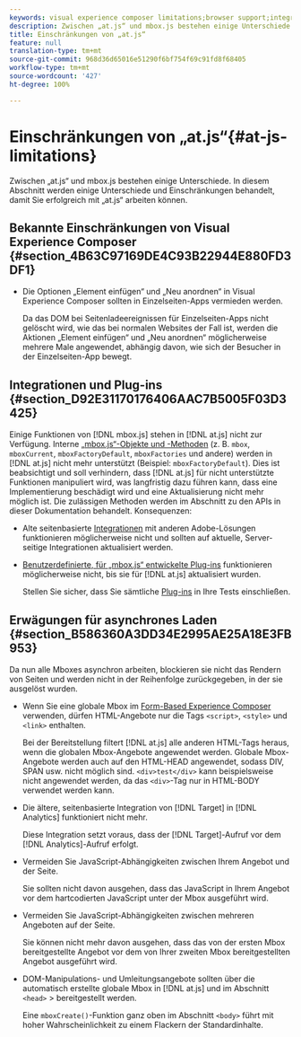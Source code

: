 ```yaml
---
keywords: visual experience composer limitations;browser support;integrations;plugins;asynchronous considerations
description: Zwischen „at.js“ und mbox.js bestehen einige Unterschiede. In diesem Abschnitt werden einige Unterschiede und Einschränkungen behandelt, damit Sie erfolgreich mit „at.js“ arbeiten können.
title: Einschränkungen von „at.js“
feature: null
translation-type: tm+mt
source-git-commit: 968d36d65016e51290f6bf754f69c91fd8f68405
workflow-type: tm+mt
source-wordcount: '427'
ht-degree: 100%

---
```



# Einschränkungen von „at.js“{#at-js-limitations}

Zwischen „at.js“ und mbox.js bestehen einige Unterschiede. In diesem Abschnitt werden einige Unterschiede und Einschränkungen behandelt, damit Sie erfolgreich mit „at.js“ arbeiten können.

## Bekannte Einschränkungen von Visual Experience Composer {#section_4B63C97169DE4C93B22944E880FD3DF1}

* Die Optionen „Element einfügen“ und „Neu anordnen“ in Visual Experience Composer sollten in Einzelseiten-Apps vermieden werden.

   Da das DOM bei Seitenladeereignissen für Einzelseiten-Apps nicht gelöscht wird, wie das bei normalen Websites der Fall ist, werden die Aktionen „Element einfügen“ und „Neu anordnen“ möglicherweise mehrere Male angewendet, abhängig davon, wie sich der Besucher in der Einzelseiten-App bewegt.

## Integrationen und Plug-ins  {#section_D92E31170176406AAC7B5005F03D3425}

Einige Funktionen von [!DNL mbox.js] stehen in [!DNL at.js] nicht zur Verfügung. Interne [„mbox.js“-Objekte und -Methoden](/help/c-target/c-visitor-profile/variables-profiles-parameters-methods.md#section_8C78059D15D9452F95636A5640188537) (z. B. `mbox`, `mboxCurrent`, `mboxFactoryDefault`, `mboxFactories` und andere) werden in [!DNL at.js] nicht mehr unterstützt (Beispiel: `mboxFactoryDefault`). Dies ist beabsichtigt und soll verhindern, dass [!DNL at.js] für nicht unterstützte Funktionen manipuliert wird, was langfristig dazu führen kann, dass eine Implementierung beschädigt wird und eine Aktualisierung nicht mehr möglich ist. Die zulässigen Methoden werden im Abschnitt zu den APIs in dieser Dokumentation behandelt. Konsequenzen:

* Alte seitenbasierte [Integrationen](/help/c-implementing-target/c-implementing-target-for-client-side-web/c-how-atjs-works/target-atjs-integrations.md#concept_C100BC4F073C4B57A608B309D0157B39) mit anderen Adobe-Lösungen funktionieren möglicherweise nicht und sollten auf aktuelle, Server-seitige Integrationen aktualisiert werden.
* [Benutzerdefinierte, für „mbox.js“ entwickelte Plug-ins](/help/c-implementing-target/c-implementing-target-for-client-side-web/t-mbox-download/c-target-atjs-implementation/target-atjs-plugins.md#concept_F5D4C0A4DACF41409CC42FDD93B13FAF) funktionieren möglicherweise nicht, bis sie für [!DNL at.js] aktualisiert wurden.

   Stellen Sie sicher, dass Sie sämtliche [Plug-ins](/help/c-implementing-target/c-implementing-target-for-client-side-web/t-mbox-download/c-target-atjs-implementation/target-atjs-plugins.md#concept_F5D4C0A4DACF41409CC42FDD93B13FAF) in Ihre Tests einschließen.

## Erwägungen für asynchrones Laden {#section_B586360A3DD34E2995AE25A18E3FB953}

Da nun alle Mboxes asynchron arbeiten, blockieren sie nicht das Rendern von Seiten und werden nicht in der Reihenfolge zurückgegeben, in der sie ausgelöst wurden.

* Wenn Sie eine globale Mbox im [Form-Based Experience Composer](/help/c-experiences/experiences.md#section_3643394BD424463C8768F2907DEBCC22) verwenden, dürfen HTML-Angebote nur die Tags `<script>`, `<style>` und `<link>` enthalten.

   Bei der Bereitstellung filtert [!DNL at.js] alle anderen HTML-Tags heraus, wenn die globalen Mbox-Angebote angewendet werden. Globale Mbox-Angebote werden auch auf den HTML-HEAD angewendet, sodass DIV, SPAN usw. nicht möglich sind. `<div>test</div>` kann beispielsweise nicht angewendet werden, da das `<div>`-Tag nur in HTML-BODY verwendet werden kann.

* Die ältere, seitenbasierte Integration von [!DNL Target] in [!DNL Analytics] funktioniert nicht mehr.

   Diese Integration setzt voraus, dass der [!DNL Target]-Aufruf vor dem [!DNL Analytics]-Aufruf erfolgt.

* Vermeiden Sie JavaScript-Abhängigkeiten zwischen Ihrem Angebot und der Seite.

   Sie sollten nicht davon ausgehen, dass das JavaScript in Ihrem Angebot vor dem hartcodierten JavaScript unter der Mbox ausgeführt wird.

* Vermeiden Sie JavaScript-Abhängigkeiten zwischen mehreren Angeboten auf der Seite.

   Sie können nicht mehr davon ausgehen, dass das von der ersten Mbox bereitgestellte Angebot vor dem von Ihrer zweiten Mbox bereitgestellten Angebot ausgeführt wird.

* DOM-Manipulations- und Umleitungsangebote sollten über die automatisch erstellte globale Mbox in [!DNL at.js] und im Abschnitt `<head>` > bereitgestellt werden.

   Eine `mboxCreate()`-Funktion ganz oben im Abschnitt `<body>` führt mit hoher Wahrscheinlichkeit zu einem Flackern der Standardinhalte.

